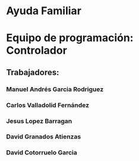 # Ayuda Familiar
# Equipo de programación: Controlador

## Trabajadores: 
### Manuel Andrés Garcia Rodriguez
### Carlos Valladolid Fernández
### Jesus Lopez Barragan
### David Granados Atienzas
### David Cotorruelo Garcia